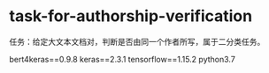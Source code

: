 # task-for-authorship-verification
任务：给定大文本文档对，判断是否由同一个作者所写，属于二分类任务。

bert4keras==0.9.8
keras==2.3.1
tensorflow==1.15.2
python3.7
